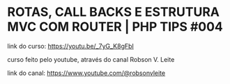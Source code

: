 # ROTAS, CALL BACKS E ESTRUTURA MVC COM ROUTER | PHP TIPS #004

link do curso: https://youtu.be/_7yG_K8gFbI

curso feito pelo youtube, através do canal Robson V. Leite

link do canal: https://www.youtube.com/@robsonvleite
